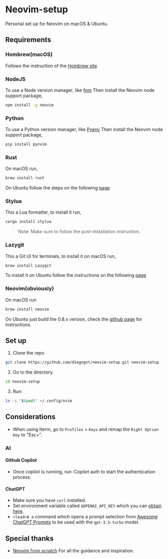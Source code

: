 # Neovim-setup
Personal set up for Neovim on macOS & Ubuntu.

## Requirements

### Hombrew(macOS)
Follows the instruction of the [Hombrew site](https://brew.sh/)

### NodeJS
To use a Node version manager, like [fnm](https://github.com/Schniz/fnm)
Then install the Neovim node support package,
~~~bash
npm install -g neovim
~~~

### Python
To use a Python version manager, like [Pyenv](https://github.com/pyenv/pyenv)
Then install the Neovim node support package,
~~~bash
pip install pynvim
~~~

### Rust
On macOS run,
~~~bash
brew install rust
~~~
On Ubuntu follow the steps on the following [page](https://www.rust-lang.org/learn/get-started)

### Stylua
This a Lua formatter, to install it run,
~~~bash
cargo install stylua
~~~
>Note: Make sure to follow the post-installation instruction.

### Lazygit
This a Git UI for terminals, to install it on macOS run,
~~~bash
brew install Lazygit
~~~
To install it on Ubuntu follow the instructions on the following [page](https://github.com/jesseduffield/lazygit#manual)

### Neovim(obviously)
On macOS run
~~~bash
brew install neovim
~~~

On Ubuntu just build the 0.8.x version, check the [github page](https://github.com/neovim/neovim/wiki/Installing-Neovim#install-from-source) for instructions.

## Set up
1. Clone the repo
~~~bash
git clone https://github.com/diegognt/neovim-setup.git neovim-setup
~~~
2. Go to the directory.
~~~bash
cd neovim-setup
~~~
3. Run:
~~~bash
ln -s "$(pwd)" ~/.config/nvim
~~~

## Considerations
- When using Iterm, go to `Profiles` > `Keys` and remap the `Right Option Key` to "Esc+". 

### AI

#### Github Copilot
- Once copilot is running, run :Copilot auth to start the authentication process.

#### ChatGPT
- Make sure you have `curl` installed.
- Set environment variable called `$OPENAI_API_KEY` which you can [obtain here](https://beta.openai.com/account/api-keys).
- `<lead>A a` command which opens a prompt selection from [Awesome ChatGPT Prompts](https://github.com/f/awesome-chatgpt-prompts) to be used with the `gpt-3.5-turbo` model.

## Special thanks
- [Neovim from scratch](https://github.com/LunarVim/Neovim-from-scratch) For all the guidance and inspiration.


